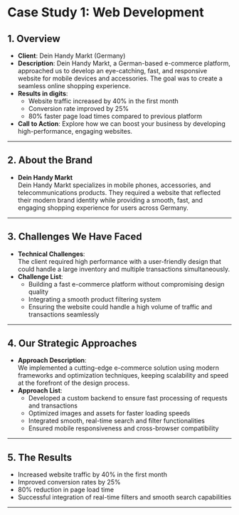 # Case Study 1: Web Development

## 1. **Overview**

- **Client**: Dein Handy Markt (Germany)
- **Description**: Dein Handy Markt, a German-based e-commerce platform, approached us to develop an eye-catching, fast, and responsive website for mobile devices and accessories. The goal was to create a seamless online shopping experience.
- **Results in digits**:
  - Website traffic increased by 40% in the first month
  - Conversion rate improved by 25%
  - 80% faster page load times compared to previous platform
- **Call to Action**: Explore how we can boost your business by developing high-performance, engaging websites.

---

## 2. **About the Brand**

- **Dein Handy Markt**  
  Dein Handy Markt specializes in mobile phones, accessories, and telecommunications products. They required a website that reflected their modern brand identity while providing a smooth, fast, and engaging shopping experience for users across Germany.

---

## 3. **Challenges We Have Faced**

- **Technical Challenges**:  
  The client required high performance with a user-friendly design that could handle a large inventory and multiple transactions simultaneously.
- **Challenge List**:
  - Building a fast e-commerce platform without compromising design quality
  - Integrating a smooth product filtering system
  - Ensuring the website could handle a high volume of traffic and transactions seamlessly

---

## 4. **Our Strategic Approaches**

- **Approach Description**:  
  We implemented a cutting-edge e-commerce solution using modern frameworks and optimization techniques, keeping scalability and speed at the forefront of the design process.
- **Approach List**:
  - Developed a custom backend to ensure fast processing of requests and transactions
  - Optimized images and assets for faster loading speeds
  - Integrated smooth, real-time search and filter functionalities
  - Ensured mobile responsiveness and cross-browser compatibility

---

## 5. **The Results**

- Increased website traffic by 40% in the first month
- Improved conversion rates by 25%
- 80% reduction in page load time
- Successful integration of real-time filters and smooth search capabilities

---

